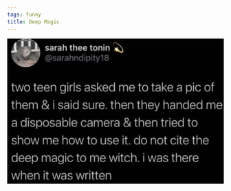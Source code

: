 ```yaml
---
tags: funny
title: Deep Magic
---
```


![deepmagic.png](https://raw.githubusercontent.com/muneer78/muneer78.github.io/master/images/deepmagic.png)
